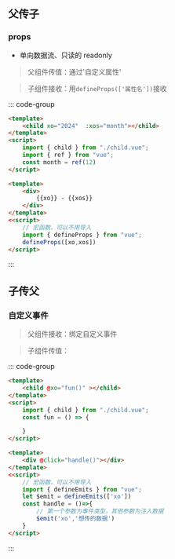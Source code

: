 ## 父传子

### props

- 单向数据流、只读的 readonly

> 父组件传值：通过'自定义属性'

> 子组件接收：用`defineProps(['属性名'])`接收

::: code-group

```html [父组件]
<template>
    <child xo="2024"  :xos="month"></child>
</template>
<script>
    import { child } from "./child.vue";
    import { ref } from "vue";
    const month = ref(12)
</script>
```
```html [子组件]
<template>
    <div>
        {{xo}} - {{xos}}
    </div>
</template>
<<script>
    // 宏函数，可以不用导入
    import { defineProps } from "vue";
    defineProps([xo,xos])
</script>
```

:::

## 子传父

### 自定义事件

> 父组件接收：绑定自定义事件

> 子组件传值：

::: code-group

```html [父组件]
<template>
    <child @xo="fun()" ></child>
</template>
<script>
    import { child } from "./child.vue";
    const fun = () => {

    }
</script>
```
```html [子组件]
<template>
    <div @click="handle()"></div>
</template>
<<script>
    // 宏函数，可以不用导入
    import { defineEmits } from "vue";
    let $emit = defineEmits(['xo'])
    const handle = ()=>{
        // 第一个参数为事件类型，其他参数为注入数据
        $emit('xo','想传的数据')
    }
</script>
```

:::
